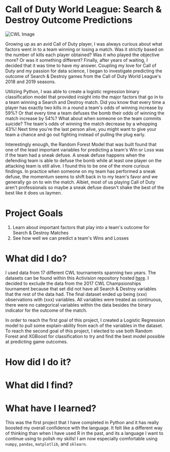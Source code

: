 # Call of Duty World League: Search & Destroy Outcome Predictions
![CWL Image](https://charlieintel.com/wp-content/uploads/2017/10/be476c3b-9364-44f0-a9a3-7d8b482515b8.jpg)

Growing up as an avid Call of Duty player, I was always curious about what factors went in to a team winning or losing a match. Was it strictly based on the number of kills each player obtained? Was it who played the objective more? Or was it something different? Finally, after years of waiting, I decided that it was time to have my answer. Coupling my love for Call of Duty and my passion for data science, I began to investigate predicting the outcome of Search & Destroy games from the Call of Duty World League's 2018 and 2019 seasons.

Utilizing Python, I was able to create a logistic regression binary classification model that provided insight into the major factors that go in to a team winning a Search and Destroy match. Did you know that every time a player has exactly two kills in a round a team's odds of winning increase by 59%? Or that every time a team defuses the bomb their odds of winning the match increase by 54%? What about when someone on the team commits suicide? The team's odds of winning the match decrease by a whopping 43%! Next time you're the last person alive, you might want to give your team a chance and go out fighting instead of pulling the plug early. 

Interestingly enough, the Random Forest Model that was built found that one of the least important variables for predicting a team's Win or Loss was if the team had a sneak defuse. A sneak defuse happens when the defending team is able to defuse the bomb while at least one player on the attacking team is still alive. I found this to be one of the more curious findings. In practice when someone on my team has performed a sneak defuse, the momentum seems to shift back in to my team's favor and we generally go on to win the match. Albiet, most of us playing Call of Duty aren't professionals so maybe a sneak defuse doesn't shake the best of the best like it does us laymen. 

# Project Goals
1. Learn about important factors that play into a team's outcome for Search & Destroy Matches
2. See how well we can predict a team's Wins and Losses

# What did I do?
I used data from 17 different CWL tournaments spanning two years. The datasets can be found within this Activision repository hosted [here](https://github.com/Activision/cwl-data). I decided to exclude the data from the 2017 CWL Champsionships tournament because that set did not have all Search & Destroy variables that the rest of the data had. The final dataset ended up being (xxx) observations with (xxx) variables. All variables were treated as continuous, there were no categorical variables within the data besides the binary indicator for the outcome of the match. 

In order to reach the first goal of this project, I created a Logistic Regression model to pull some explain-ability from each of the variables in the dataset. To reach the second goal of this project, I elected to use both Random Forest and XGBoost for classification to try and find the best model possible at predicting game outcomes. 

# How did I do it?



# What did I find?


# What have I learned?


This was the first project that I have completed in Python and it has really boosted my overall confidence with the language. It felt like a different way of thinking than when I have used R in the past, and its a language I want to continue using to polish my skills! I am now especially comfortable using `numpy`, `pandas`, `matplotlib`, and `sklearn`. 
